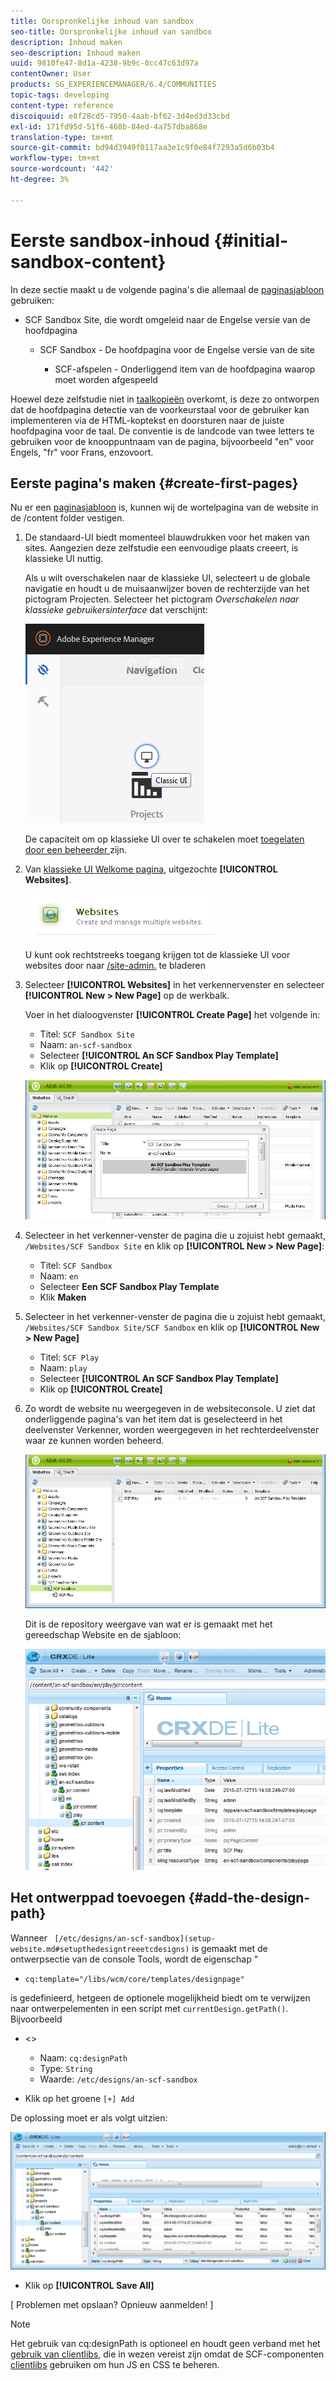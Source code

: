 ```yaml
---
title: Oorspronkelijke inhoud van sandbox
seo-title: Oorspronkelijke inhoud van sandbox
description: Inhoud maken
seo-description: Inhoud maken
uuid: 9810fe47-8d1a-4238-9b9c-0cc47c63d97a
contentOwner: User
products: SG_EXPERIENCEMANAGER/6.4/COMMUNITIES
topic-tags: developing
content-type: reference
discoiquuid: e8f28cd5-7950-4aab-bf62-3d4ed3d33cbd
exl-id: 171fd95d-51f6-468b-84ed-4a757dba868e
translation-type: tm+mt
source-git-commit: bd94d3949f0117aa3e1c9f0e84f7293a5d6b03b4
workflow-type: tm+mt
source-wordcount: '442'
ht-degree: 3%

---
```


# Eerste sandbox-inhoud {#initial-sandbox-content}

In deze sectie maakt u de volgende pagina&#39;s die allemaal de [paginasjabloon](initial-app.md#createthepagetemplate) gebruiken:

* SCF Sandbox Site, die wordt omgeleid naar de Engelse versie van de hoofdpagina

   * SCF Sandbox - De hoofdpagina voor de Engelse versie van de site

      * SCF-afspelen - Onderliggend item van de hoofdpagina waarop moet worden afgespeeld

Hoewel deze zelfstudie niet in [taalkopieën](../../help/sites-administering/tc-prep.md) overkomt, is deze zo ontworpen dat de hoofdpagina detectie van de voorkeurstaal voor de gebruiker kan implementeren via de HTML-koptekst en doorsturen naar de juiste hoofdpagina voor de taal. De conventie is de landcode van twee letters te gebruiken voor de knooppuntnaam van de pagina, bijvoorbeeld &quot;en&quot; voor Engels, &quot;fr&quot; voor Frans, enzovoort.

## Eerste pagina&#39;s maken {#create-first-pages}

Nu er een [paginasjabloon](initial-app.md#createthepagetemplate) is, kunnen wij de wortelpagina van de website in de /content folder vestigen.

1. De standaard-UI biedt momenteel blauwdrukken voor het maken van sites. Aangezien deze zelfstudie een eenvoudige plaats creeert, is klassieke UI nuttig.

   Als u wilt overschakelen naar de klassieke UI, selecteert u de globale navigatie en houdt u de muisaanwijzer boven de rechterzijde van het pictogram Projecten. Selecteer het pictogram *Overschakelen naar klassieke gebruikersinterface* dat verschijnt:

   ![chlimage_1-36](assets/chlimage_1-36.png)

   De capaciteit om op klassieke UI over te schakelen moet [toegelaten door een beheerder ](../../help/sites-administering/enable-classic-ui.md) zijn.

1. Van [klassieke UI Welkome pagina](http://localhost:4502/welcome.html), uitgezochte **[!UICONTROL Websites]**.

   ![chlimage_1-37](assets/chlimage_1-37.png)

   U kunt ook rechtstreeks toegang krijgen tot de klassieke UI voor websites door naar [/site-admin.](http://localhost:4502/siteadmin) te bladeren

1. Selecteer **[!UICONTROL Websites]** in het verkennervenster en selecteer **[!UICONTROL New > New Page]** op de werkbalk.

   Voer in het dialoogvenster **[!UICONTROL Create Page]** het volgende in:

   * Titel: `SCF Sandbox Site`
   * Naam: `an-scf-sandbox`
   * Selecteer **[!UICONTROL An SCF Sandbox Play Template]**
   * Klik op **[!UICONTROL Create]**

   ![chlimage_1-38](assets/chlimage_1-38.png)

1. Selecteer in het verkenner-venster de pagina die u zojuist hebt gemaakt, `/Websites/SCF Sandbox Site` en klik op **[!UICONTROL New > New Page]**:

   * Titel: `SCF Sandbox`
   * Naam: `en`
   * Selecteer **Een SCF Sandbox Play Template**
   * Klik **Maken**

1. Selecteer in het verkenner-venster de pagina die u zojuist hebt gemaakt, `/Websites/SCF Sandbox Site/SCF Sandbox` en klik op **[!UICONTROL New > New Page]**

   * Titel: `SCF Play`
   * Naam: `play`
   * Selecteer **[!UICONTROL An SCF Sandbox Play Template]**
   * Klik op **[!UICONTROL Create]**

1. Zo wordt de website nu weergegeven in de websiteconsole. U ziet dat onderliggende pagina&#39;s van het item dat is geselecteerd in het deelvenster Verkenner, worden weergegeven in het rechterdeelvenster waar ze kunnen worden beheerd.

   ![chlimage_1-39](assets/chlimage_1-39.png)

   Dit is de repository weergave van wat er is gemaakt met het gereedschap Website en de sjabloon:

   ![chlimage_1-40](assets/chlimage_1-40.png)

## Het ontwerppad toevoegen {#add-the-design-path}

Wanneer ` [/etc/designs/an-scf-sandbox](setup-website.md#setupthedesigntreeetcdesigns)` is gemaakt met de ontwerpsectie van de console Tools, wordt de eigenschap &quot;

* `cq:template="/libs/wcm/core/templates/designpage"`

is gedefinieerd, hetgeen de optionele mogelijkheid biedt om te verwijzen naar ontwerpelementen in een script met `currentDesign.getPath()`. Bijvoorbeeld

* &lt;>


   * Naam: `cq:designPath`
   * Type: `String`
   * Waarde: `/etc/designs/an-scf-sandbox`

* Klik op het groene `[+] Add`

De oplossing moet er als volgt uitzien:

![chlimage_1-41](assets/chlimage_1-41.png)

* Klik op **[!UICONTROL Save All]**

[ Problemen met opslaan? Opnieuw aanmelden! ]

>[!NOTE]
>
>Het gebruik van cq:designPath is optioneel en houdt geen verband met het [gebruik van clientlibs](develop-app.md#includeclientlibsintemplate), die in wezen vereist zijn omdat de SCF-componenten [clientlibs](client-customize.md#clientlibs-for-scf) gebruiken om hun JS en CSS te beheren.
